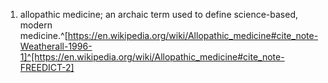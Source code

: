 1. allopathic medicine; an archaic term used to define science-based, modern medicine.^[https://en.wikipedia.org/wiki/Allopathic_medicine#cite_note-Weatherall-1996-1]^[https://en.wikipedia.org/wiki/Allopathic_medicine#cite_note-FREEDICT-2]